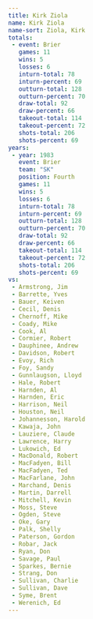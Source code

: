```yaml
---
title: Kirk Ziola
name: Kirk Ziola
name-sort: Ziola, Kirk
totals:
 - event: Brier
   games: 11
   wins: 5
   losses: 6
   inturn-total: 78
   inturn-percent: 69
   outturn-total: 128
   outturn-percent: 70
   draw-total: 92
   draw-percent: 66
   takeout-total: 114
   takeout-percent: 72
   shots-total: 206
   shots-percent: 69
years:
 - year: 1983
   event: Brier
   team: "SK"
   position: Fourth
   games: 11
   wins: 5
   losses: 6
   inturn-total: 78
   inturn-percent: 69
   outturn-total: 128
   outturn-percent: 70
   draw-total: 92
   draw-percent: 66
   takeout-total: 114
   takeout-percent: 72
   shots-total: 206
   shots-percent: 69
vs:
 - Armstrong, Jim
 - Barrette, Yves
 - Bauer, Keiven
 - Cecil, Denis
 - Chernoff, Mike
 - Coady, Mike
 - Cook, Al
 - Cormier, Robert
 - Dauphinee, Andrew
 - Davidson, Robert
 - Evoy, Rich
 - Foy, Sandy
 - Gunnlaugson, Lloyd
 - Hale, Robert
 - Harnden, Al
 - Harnden, Eric
 - Harrison, Neil
 - Houston, Neil
 - Johannesson, Harold
 - Kawaja, John
 - Lauziere, Claude
 - Lawrence, Harry
 - Lukowich, Ed
 - MacDonald, Robert
 - MacFadyen, Bill
 - MacFadyen, Ted
 - MacFarlane, John
 - Marchand, Denis
 - Martin, Darrell
 - Mitchell, Kevin
 - Moss, Steve
 - Ogden, Steve
 - Oke, Gary
 - Palk, Shelly
 - Paterson, Gordon
 - Robar, Jack
 - Ryan, Don
 - Savage, Paul
 - Sparkes, Bernie
 - Strang, Don
 - Sullivan, Charlie
 - Sullivan, Dave
 - Syme, Brent
 - Werenich, Ed
---
```


